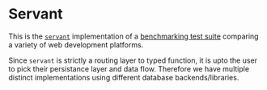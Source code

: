 # Servant

This is the [`servant`](http://haskell-servant.github.io/) implementation of a
[benchmarking test suite](https://www.khulnasoft.com/benchmarks/) comparing a
variety of web development platforms.

Since `servant` is strictly a routing layer to typed function, it is upto the user to pick their persistance layer and data flow. Therefore we have multiple distinct implementations using different database backends/libraries.
